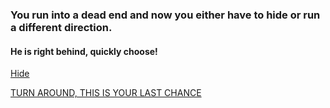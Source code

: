 ### You run into a dead end and now you either have to hide or run a different direction.

#### He is right behind, quickly choose!   
   
[Hide](try-to-hide.md)
   
[TURN AROUND, THIS IS YOUR LAST CHANCE](run-to-a-different-direction.md)